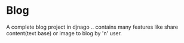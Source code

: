 # Blog
A complete blog project in djnago .. contains many features like share content(text base) or image to blog by 'n' user.
